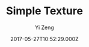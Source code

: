 ---
title: Simple Texture
github: 'https://github.com/yizeng/jekyll-theme-simple-texture'
demo: 'https://yizeng.github.io/jekyll-theme-simple-texture/'
author: Yi Zeng
ssg:
  - Jekyll
cms:
  - No Cms
date: 2017-05-27T10:52:29.000Z
github_branch: master
description: A gem-based responsive simple texture styled Jekyll theme.
stale: false
---